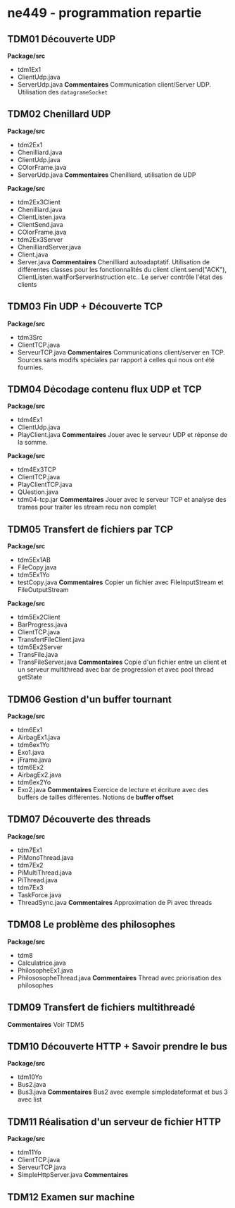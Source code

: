 # ne449 - programmation repartie



## TDM01 Découverte **UDP**
**Package/src**
- tdm1Ex1
 - ClientUdp.java
 - ServerUdp.java
**Commentaires**
Communication client/Server UDP. Utilisation des ```datagrameSocket```

## TDM02 Chenillard **UDP**
**Package/src**
- tdm2Ex1
 - Chenilliard.java
 - ClientUdp.java
 - COlorFrame.java
 - ServerUdp.java
**Commentaires**
Chenilliard, utilisation de UDP

**Package/src**
- tdm2Ex3Client
 - Chenilliard.java
 - ClientListen.java
 - ClientSend.java
 - COlorFrame.java
- tdm2Ex3Server
 - ChenilliardServer.java
 - Client.java
 - Server.java
 **Commentaires**
 Chenilliard autoadaptatif.
 Utilisation de différentes classes pour les fonctionnalités du client client.send("ACK"), ClientListen.waitForServerInstruction etc..
 Le server contrôle l'état des clients

## TDM03 Fin UDP + Découverte TCP
**Package/src**
- tdm3Src
 - ClientTCP.java
 - ServeurTCP.java
 **Commentaires**
Communications client/server en TCP. Sources sans modifs spéciales par rapport à celles qui nous ont été fournies.

## TDM04 Décodage contenu flux UDP et TCP
**Package/src**
- tdm4Ex1
 - ClientUdp.java
 - PlayClient.java
 **Commentaires**
Jouer avec le serveur UDP et réponse de la somme.

**Package/src**
- tdm4Ex3TCP
 - ClientTCP.java
 - PlayClientTCP.java
 - QUestion.java
 - tdm04-tcp.jar
 **Commentaires**
Jouer avec le serveur TCP et analyse des trames pour traiter les stream recu non complet

## TDM05 Transfert de fichiers par TCP
**Package/src**
- tdm5Ex1AB
 - FileCopy.java
- tdm5Ex1Yo
 - testCopy.java
 **Commentaires**
Copier un fichier avec FileInputStream et FileOutputStream

**Package/src**
- tdm5Ex2Client
 - BarProgress.java
 - ClientTCP.java
 - TransfertFileClient.java
- tdm5Ex2Server
 - TransFile.java
 - TransFileServer.java
 **Commentaires**
Copie d'un fichier entre un client et un serveur multithread avec bar de progression et avec pool thread getState

## TDM06 Gestion d'un buffer tournant
**Package/src**
- tdm6Ex1
 - AirbagEx1.java
- tdm6ex1Yo
 - Exo1.java
 - jFrame.java
- tdm6Ex2
 - AirbagEx2.java
- tdm6ex2Yo
 - Exo2.java
 **Commentaires**
Exercice de lecture et écriture avec des buffers de tailles différentes. Notions de **buffer offset**

## TDM07 Découverte des threads
**Package/src**
- tdm7Ex1
 - PiMonoThread.java
- tdm7Ex2
 - PiMultiThread.java
 - PiThread.java
- tdm7Ex3
 - TaskForce.java
 - ThreadSync.java
  **Commentaires**
Approximation de Pi avec threads

## TDM08 Le problème des philosophes
**Package/src**
- tdm8
 - Calculatrice.java
 - PhilosopheEx1.java
 - PhilososopheThread.java
  **Commentaires**
Thread avec priorisation des philosophes

## TDM09 Transfert de fichiers multithreadé
**Commentaires**
Voir TDM5
## TDM10 Découverte HTTP + Savoir prendre le bus
**Package/src**
- tdm10Yo
 - Bus2.java
 - Bus3.java
**Commentaires**
Bus2 avec exemple simpledateformat et bus 3 avec list

## TDM11 Réalisation d'un serveur de fichier HTTP
**Package/src**
- tdm11Yo
 - ClientTCP.java
 - ServeurTCP.java
 - SimpleHttpServer.java
**Commentaires**


## TDM12 Examen sur machine
